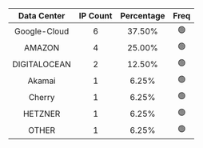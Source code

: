 | Data Center | IP Count | Percentage | Freq |
|:------------:|:--------:|:-----------:|:-----:|
| Google-Cloud | 6 | 37.50% | 🟢 |
| AMAZON | 4 | 25.00% | 🟢 |
| DIGITALOCEAN | 2 | 12.50% | 🟢 |
| Akamai | 1 | 6.25% | 🟢 |
| Cherry | 1 | 6.25% | 🟢 |
| HETZNER | 1 | 6.25% | 🟢 |
| OTHER | 1 | 6.25% | 🟢 |